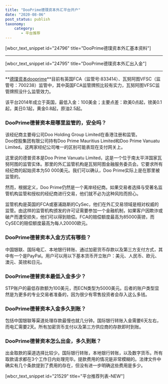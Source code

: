 ```yaml
---
title: "DooPrime德璞资本外汇平台开户"
date: "2020-08-06"
post_status: publish
taxonomy:
    category: 
       - 平台推荐
---
```


\[wbcr\_text\_snippet id="24796" title="DooPrime德璞资本外汇基本资料"\]

* * *

\[wbcr\_text\_snippet id="24795" title="DooPrime德璞资本外汇出入金"\]

* * *

**[德璞资本dooprime](https://www.dooprime.net/)**目前有英国FCA（监管号:833414）、瓦努阿图VFSC（监管号：700238）监管中，其中英国FCA监管牌照比较有实力，瓦努阿图VFSC监管牌照没什么监管效力。

该平台2014年成立于英国，最低入金：100美金；主要点差：欧美0点起，镑美0.1起，美日0.1起，黄金0.8起，原油2.5起。

### DooPrime德普资本是哪里监管的，安全吗？

该经纪商主要母公司Doo Holding Group Limited在香港注册和监管。  
Doo控股集团有限公司持有Doo Prime Mauritius Limited和Doo Prime Vanuatu Limited。这两家经纪公司唯一的区别可能表现在支付网关上。  
  
这里说的德普资本是Doo Prime Vanuatu Limited，这是一个位于南太平洋国家瓦努阿图的监管实体。那里的外汇监管机构是瓦努阿图金融服务委员会。它要求所有经纪商的起始资本为50 000美元。我们可以确认，Doo Prime实际上是在那里被监管的。  
  
然而，根据定义，Doo Prime仍然是一个离岸经纪商。如果交易者选择与受著名监管机构监管和授权的经纪商进行交易，他们就不必为这种风险而担心。  
  
监管机构是英国的FCA或塞浦路斯的CySec，他们在外汇交易领域是相对权威的监管。由这样的监管机构颁发的许可证需要参加一个金融机制，如果客户因欺诈或破产而遭受损失，他们可以得到赔偿。FCA的赔偿额度最高为85000英镑，而CySEC的赔偿额度最高为每人20000欧元。

### DooPrime德普资本入金方式有哪些？

中国银联、国际电汇、本地银行转账、通过加密货币存款以及第三方支付方式，其中有一个是PayPal。用户可以用以下基本货币开立账户：美元、人民币、欧元、澳元、英镑和日元。

### DooPrime德普资本最低入金多少？

STP账户的最低存款额为100美元，而ECN类型为5000美元。后者的账户类型显然是为更多的专业交易者准备的，因为很少有零售投资者会存入这么多钱。

### DooPrime德普资本入金多久到账？

包括中国银联等渠道处理存款最慢也就几分钟。国际银行转账入金需要6天左右，而电汇需要2天。所有加密货币支付以及第三方供应商的存款即时到账。

### DooPrime德普资本怎么出金，多久到账？

出金取款的渠道选择比较少。国际银行转账，本地银行转账，以及数字货币。所有取款请求都在3个工作日内处理完毕。提款费用的情况是非常模糊的。法律文件中确实有几个条款提到了费用的存在，但没有进一步明确这些费用是多少。

\[wbcr\_text\_snippet id="21529" title="平台推荐列表-NEW"\]

